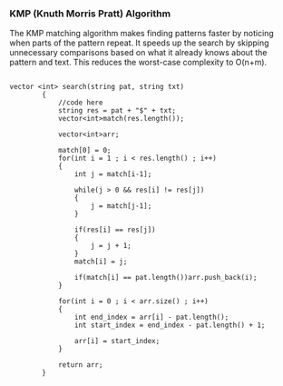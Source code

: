 ### KMP (Knuth Morris Pratt) Algorithm

The KMP matching algorithm makes finding patterns faster by noticing when parts of the pattern repeat. It speeds up the search by skipping unnecessary comparisons based on what it already knows about the pattern and text. This reduces the worst-case complexity to O(n+m).

```

vector <int> search(string pat, string txt)
        {
            //code here
            string res = pat + "$" + txt;
            vector<int>match(res.length());
            
            vector<int>arr;
            
            match[0] = 0;
            for(int i = 1 ; i < res.length() ; i++)
            {
                int j = match[i-1];
                
                while(j > 0 && res[i] != res[j])
                {
                    j = match[j-1];
                }
                
                if(res[i] == res[j])
                {
                    j = j + 1;
                }
                match[i] = j;
                
                if(match[i] == pat.length())arr.push_back(i);
            }
            
            for(int i = 0 ; i < arr.size() ; i++)
            {
                int end_index = arr[i] - pat.length();
                int start_index = end_index - pat.length() + 1;
                
                arr[i] = start_index;
            }
            
            return arr;
        }

```
